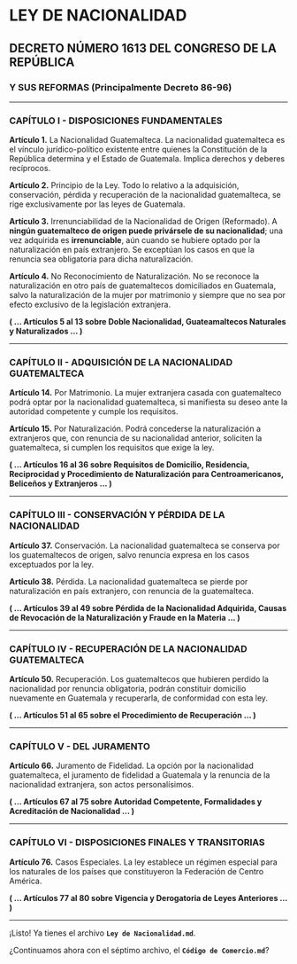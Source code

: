 # LEY DE NACIONALIDAD
## DECRETO NÚMERO 1613 DEL CONGRESO DE LA REPÚBLICA
### Y SUS REFORMAS (Principalmente Decreto 86-96)

---

### CAPÍTULO I - DISPOSICIONES FUNDAMENTALES

**Artículo 1.** La Nacionalidad Guatemalteca.
La nacionalidad guatemalteca es el vínculo jurídico-político existente entre quienes la Constitución de la República determina y el Estado de Guatemala. Implica derechos y deberes recíprocos.

**Artículo 2.** Principio de la Ley.
Todo lo relativo a la adquisición, conservación, pérdida y recuperación de la nacionalidad guatemalteca, se rige exclusivamente por las leyes de Guatemala.

**Artículo 3.** Irrenunciabilidad de la Nacionalidad de Origen (Reformado).
A **ningún guatemalteco de origen puede privársele de su nacionalidad**; una vez adquirida es **irrenunciable**, aún cuando se hubiere optado por la naturalización en país extranjero. Se exceptúan los casos en que la renuncia sea obligatoria para dicha naturalización.

**Artículo 4.** No Reconocimiento de Naturalización.
No se reconoce la naturalización en otro país de guatemaltecos domiciliados en Guatemala, salvo la naturalización de la mujer por matrimonio y siempre que no sea por efecto exclusivo de la legislación extranjera.

**( ... Artículos 5 al 13 sobre Doble Nacionalidad, Guateamaltecos Naturales y Naturalizados ... )**

---

### CAPÍTULO II - ADQUISICIÓN DE LA NACIONALIDAD GUATEMALTECA

**Artículo 14.** Por Matrimonio.
La mujer extranjera casada con guatemalteco podrá optar por la nacionalidad guatemalteca, si manifiesta su deseo ante la autoridad competente y cumple los requisitos.

**Artículo 15.** Por Naturalización.
Podrá concederse la naturalización a extranjeros que, con renuncia de su nacionalidad anterior, soliciten la guatemalteca, si cumplen los requisitos que exige la ley.

**( ... Artículos 16 al 36 sobre Requisitos de Domicilio, Residencia, Reciprocidad y Procedimiento de Naturalización para Centroamericanos, Beliceños y Extranjeros ... )**

---

### CAPÍTULO III - CONSERVACIÓN Y PÉRDIDA DE LA NACIONALIDAD

**Artículo 37.** Conservación.
La nacionalidad guatemalteca se conserva por los guatemaltecos de origen, salvo renuncia expresa en los casos exceptuados por la ley.

**Artículo 38.** Pérdida.
La nacionalidad guatemalteca se pierde por naturalización en país extranjero, con renuncia de la guatemalteca.

**( ... Artículos 39 al 49 sobre Pérdida de la Nacionalidad Adquirida, Causas de Revocación de la Naturalización y Fraude en la Materia ... )**

---

### CAPÍTULO IV - RECUPERACIÓN DE LA NACIONALIDAD GUATEMALTECA

**Artículo 50.** Recuperación.
Los guatemaltecos que hubieren perdido la nacionalidad por renuncia obligatoria, podrán constituir domicilio nuevamente en Guatemala y recuperarla, de conformidad con esta ley.

**( ... Artículos 51 al 65 sobre el Procedimiento de Recuperación ... )**

---

### CAPÍTULO V - DEL JURAMENTO

**Artículo 66.** Juramento de Fidelidad.
La opción por la nacionalidad guatemalteca, el juramento de fidelidad a Guatemala y la renuncia de la nacionalidad extranjera, son actos personalísimos.

**( ... Artículos 67 al 75 sobre Autoridad Competente, Formalidades y Acreditación de Nacionalidad ... )**

---

### CAPÍTULO VI - DISPOSICIONES FINALES Y TRANSITORIAS

**Artículo 76.** Casos Especiales.
La ley establece un régimen especial para los naturales de los países que constituyeron la Federación de Centro América.

**( ... Artículos 77 al 80 sobre Vigencia y Derogatoria de Leyes Anteriores ... )**

---

¡Listo! Ya tienes el archivo **`Ley de Nacionalidad.md`**.

¿Continuamos ahora con el séptimo archivo, el **`Código de Comercio.md`**?
